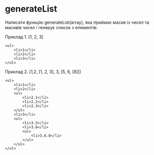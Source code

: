# generateList

Написати функцію generateList(array), яка приймає масив із чисел та масивів чисел і генерує список з елементів:

Приклад 1. [1, 2, 3]

```
<ul>
    <li>1</li>
    <li>2</li>
    <li>3</li>
</ul>
```

Приклад 2. [1,2, [1, 2, 3], 3, [5, 6, [8]]]

```
<ul>
    <li>1</li>
    <li>2</li>
    <ul>
        <li>2.1</li>
        <li>2.2</li>
        <li>2.3</li>
    </ul>
    <li>3</li>
    <ul>
        <li>3.5</li>
        <li>3.6</li>
        <ul>
            <li>3.6.8</li>
        </ul>
    </ul>
</ul>
```
